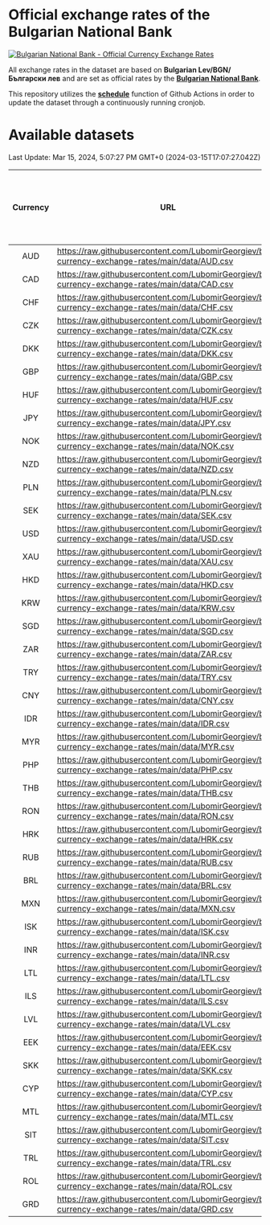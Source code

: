 # Official exchange rates of the Bulgarian National Bank

[![Bulgarian National Bank - Official Currency Exchange Rates](https://github.com/LubomirGeorgiev/bnb-currency-exchange-rates/actions/workflows/update-rates.yml/badge.svg?branch=main)](https://github.com/LubomirGeorgiev/bnb-currency-exchange-rates/actions/workflows/update-rates.yml)

All exchange rates in the dataset are based on **Bulgarian Lev/BGN/Български лев** and are set as official rates by the [**Bulgarian National Bank**](https://www.bnb.bg/Statistics/StExternalSector/StExchangeRates/StERForeignCurrencies/index.htm?toLang=_EN).

This repository utilizes the [**schedule**](https://docs.github.com/en/actions/reference/events-that-trigger-workflows) function of Github Actions in order to update the dataset through a continuously running cronjob.

# Available datasets

<!-- START LINKS (DO NOT EVER FU*ING DELETE THIS COMMENT FOR THE LOVE OF YOUR LIFE!!! IF YOU ARE CURIOS HOW IT WORKS, YOU CAN HAVE A LOOK AT ./src/updateReadme.ts) -->

Last Update: Mar 15, 2024, 5:07:27 PM GMT+0 (2024-03-15T17:07:27.042Z)

| Currency | URL                                                                                             | Number of records | Number of missing days that were filled in |
| :------: | ----------------------------------------------------------------------------------------------- | :---------------: | :----------------------------------------: |
|   AUD    | https://raw.githubusercontent.com/LubomirGeorgiev/bnb-currency-exchange-rates/main/data/AUD.csv |       8788        |                    2708                    |
|   CAD    | https://raw.githubusercontent.com/LubomirGeorgiev/bnb-currency-exchange-rates/main/data/CAD.csv |       8788        |                    2708                    |
|   CHF    | https://raw.githubusercontent.com/LubomirGeorgiev/bnb-currency-exchange-rates/main/data/CHF.csv |       8788        |                    2708                    |
|   CZK    | https://raw.githubusercontent.com/LubomirGeorgiev/bnb-currency-exchange-rates/main/data/CZK.csv |       8788        |                    2708                    |
|   DKK    | https://raw.githubusercontent.com/LubomirGeorgiev/bnb-currency-exchange-rates/main/data/DKK.csv |       8788        |                    2708                    |
|   GBP    | https://raw.githubusercontent.com/LubomirGeorgiev/bnb-currency-exchange-rates/main/data/GBP.csv |       8788        |                    2708                    |
|   HUF    | https://raw.githubusercontent.com/LubomirGeorgiev/bnb-currency-exchange-rates/main/data/HUF.csv |       8788        |                    2708                    |
|   JPY    | https://raw.githubusercontent.com/LubomirGeorgiev/bnb-currency-exchange-rates/main/data/JPY.csv |       8788        |                    2708                    |
|   NOK    | https://raw.githubusercontent.com/LubomirGeorgiev/bnb-currency-exchange-rates/main/data/NOK.csv |       8788        |                    2708                    |
|   NZD    | https://raw.githubusercontent.com/LubomirGeorgiev/bnb-currency-exchange-rates/main/data/NZD.csv |       8788        |                    2708                    |
|   PLN    | https://raw.githubusercontent.com/LubomirGeorgiev/bnb-currency-exchange-rates/main/data/PLN.csv |       8788        |                    2708                    |
|   SEK    | https://raw.githubusercontent.com/LubomirGeorgiev/bnb-currency-exchange-rates/main/data/SEK.csv |       8788        |                    2708                    |
|   USD    | https://raw.githubusercontent.com/LubomirGeorgiev/bnb-currency-exchange-rates/main/data/USD.csv |       8788        |                    2708                    |
|   XAU    | https://raw.githubusercontent.com/LubomirGeorgiev/bnb-currency-exchange-rates/main/data/XAU.csv |       8787        |                    2709                    |
|   HKD    | https://raw.githubusercontent.com/LubomirGeorgiev/bnb-currency-exchange-rates/main/data/HKD.csv |       8486        |                    2617                    |
|   KRW    | https://raw.githubusercontent.com/LubomirGeorgiev/bnb-currency-exchange-rates/main/data/KRW.csv |       8486        |                    2617                    |
|   SGD    | https://raw.githubusercontent.com/LubomirGeorgiev/bnb-currency-exchange-rates/main/data/SGD.csv |       8486        |                    2617                    |
|   ZAR    | https://raw.githubusercontent.com/LubomirGeorgiev/bnb-currency-exchange-rates/main/data/ZAR.csv |       8486        |                    2617                    |
|   TRY    | https://raw.githubusercontent.com/LubomirGeorgiev/bnb-currency-exchange-rates/main/data/TRY.csv |       6976        |                    2155                    |
|   CNY    | https://raw.githubusercontent.com/LubomirGeorgiev/bnb-currency-exchange-rates/main/data/CNY.csv |       6856        |                    2119                    |
|   IDR    | https://raw.githubusercontent.com/LubomirGeorgiev/bnb-currency-exchange-rates/main/data/IDR.csv |       6856        |                    2119                    |
|   MYR    | https://raw.githubusercontent.com/LubomirGeorgiev/bnb-currency-exchange-rates/main/data/MYR.csv |       6856        |                    2119                    |
|   PHP    | https://raw.githubusercontent.com/LubomirGeorgiev/bnb-currency-exchange-rates/main/data/PHP.csv |       6856        |                    2119                    |
|   THB    | https://raw.githubusercontent.com/LubomirGeorgiev/bnb-currency-exchange-rates/main/data/THB.csv |       6856        |                    2119                    |
|   RON    | https://raw.githubusercontent.com/LubomirGeorgiev/bnb-currency-exchange-rates/main/data/RON.csv |       6797        |                    2101                    |
|   HRK    | https://raw.githubusercontent.com/LubomirGeorgiev/bnb-currency-exchange-rates/main/data/HRK.csv |       6415        |                    1979                    |
|   RUB    | https://raw.githubusercontent.com/LubomirGeorgiev/bnb-currency-exchange-rates/main/data/RUB.csv |       6115        |                    1886                    |
|   BRL    | https://raw.githubusercontent.com/LubomirGeorgiev/bnb-currency-exchange-rates/main/data/BRL.csv |       5884        |                    1820                    |
|   MXN    | https://raw.githubusercontent.com/LubomirGeorgiev/bnb-currency-exchange-rates/main/data/MXN.csv |       5884        |                    1820                    |
|   ISK    | https://raw.githubusercontent.com/LubomirGeorgiev/bnb-currency-exchange-rates/main/data/ISK.csv |       5798        |                    1796                    |
|   INR    | https://raw.githubusercontent.com/LubomirGeorgiev/bnb-currency-exchange-rates/main/data/INR.csv |       5517        |                    1706                    |
|   LTL    | https://raw.githubusercontent.com/LubomirGeorgiev/bnb-currency-exchange-rates/main/data/LTL.csv |       5140        |                    1569                    |
|   ILS    | https://raw.githubusercontent.com/LubomirGeorgiev/bnb-currency-exchange-rates/main/data/ILS.csv |       4791        |                    1485                    |
|   LVL    | https://raw.githubusercontent.com/LubomirGeorgiev/bnb-currency-exchange-rates/main/data/LVL.csv |       4781        |                    1461                    |
|   EEK    | https://raw.githubusercontent.com/LubomirGeorgiev/bnb-currency-exchange-rates/main/data/EEK.csv |       3994        |                    1220                    |
|   SKK    | https://raw.githubusercontent.com/LubomirGeorgiev/bnb-currency-exchange-rates/main/data/SKK.csv |       2964        |                    906                     |
|   CYP    | https://raw.githubusercontent.com/LubomirGeorgiev/bnb-currency-exchange-rates/main/data/CYP.csv |       2900        |                    884                     |
|   MTL    | https://raw.githubusercontent.com/LubomirGeorgiev/bnb-currency-exchange-rates/main/data/MTL.csv |       2598        |                    793                     |
|   SIT    | https://raw.githubusercontent.com/LubomirGeorgiev/bnb-currency-exchange-rates/main/data/SIT.csv |       2536        |                    772                     |
|   TRL    | https://raw.githubusercontent.com/LubomirGeorgiev/bnb-currency-exchange-rates/main/data/TRL.csv |       1810        |                    551                     |
|   ROL    | https://raw.githubusercontent.com/LubomirGeorgiev/bnb-currency-exchange-rates/main/data/ROL.csv |       1689        |                    516                     |
|   GRD    | https://raw.githubusercontent.com/LubomirGeorgiev/bnb-currency-exchange-rates/main/data/GRD.csv |        361        |                    109                     |

<!-- END LINKS (DO NOT EVER FU*ING DELETE THIS COMMENT FOR THE LOVE OF YOUR LIFE!!! IF YOU ARE CURIOS HOW IT WORKS, YOU CAN HAVE A LOOK AT ./src/updateReadme.ts) -->
